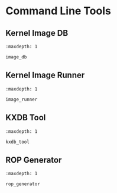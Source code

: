 # Command Line Tools

## Kernel Image DB

```{toctree}
:maxdepth: 1

image_db
```

## Kernel Image Runner

```{toctree}
:maxdepth: 1

image_runner
```

## KXDB Tool

```{toctree}
:maxdepth: 1

kxdb_tool
```

## ROP Generator

```{toctree}
:maxdepth: 1

rop_generator
```
